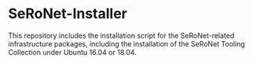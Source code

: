 # SeRoNet-Installer

This repository includes the installation script for the SeRoNet-related infrastructure packages, including the installation of the SeRoNet Tooling Collection under Ubuntu 16.04 or 18.04.
